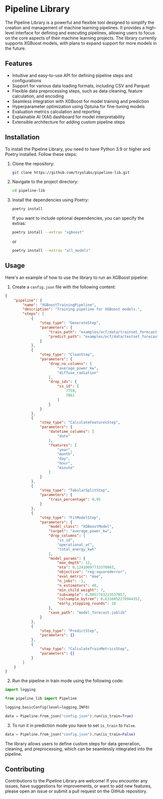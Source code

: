 # Pipeline Library

The Pipeline Library is a powerful and flexible tool designed to simplify the creation and management of machine learning pipelines. It provides a high-level interface for defining and executing pipelines, allowing users to focus on the core aspects of their machine learning projects. The library currently supports XGBoost models, with plans to expand support for more models in the future.

## Features

* Intuitive and easy-to-use API for defining pipeline steps and configurations
* Support for various data loading formats, including CSV and Parquet
* Flexible data preprocessing steps, such as data cleaning, feature calculation, and encoding
* Seamless integration with XGBoost for model training and prediction
* Hyperparameter optimization using Optuna for fine-tuning models
* Evaluation metrics calculation and reporting
* Explainable AI (XAI) dashboard for model interpretability
* Extensible architecture for adding custom pipeline steps

## Installation

To install the Pipeline Library, you need to have Python 3.9 or higher and Poetry installed. Follow these steps:

1. Clone the repository:

   ```bash
   git clone https://github.com/tryolabs/pipeline-lib.git
   ```

2. Navigate to the project directory:

    ```bash
    cd pipeline-lib
    ```

3. Install the dependencies using Poetry:

    ```bash
    poetry install
    ```

    If you want to include optional dependencies, you can specify the extras:

    ```bash
    poetry install --extras "xgboost"
    ```

    or

    ```bash
    poetry install --extras "all_models"
    ```

## Usage

Here's an example of how to use the library to run an XGBoost pipeline:

1. Create a `config.json` file with the following content:


```json
{
    "pipeline": {
        "name": "XGBoostTrainingPipeline",
        "description": "Training pipeline for XGBoost models.",
        "steps": [
            {
                "step_type": "GenerateStep",
                "parameters": {
                    "train_path": "examples/ocf/data/trainset_forecast.parquet",
                    "predict_path": "examples/ocf/data/testset_forecast.parquet"
                }
            },
            {
                "step_type": "CleanStep",
                "parameters": {
                    "drop_na_columns": [
                        "average_power_kw",
                        "diffuse_radiation"
                    ],
                    "drop_ids": {
                        "ss_id": [
                            7759,
                            7061
                        ]
                    }
                }
            },
            {
                "step_type": "CalculateFeaturesStep",
                "parameters": {
                    "datetime_columns": [
                        "date"
                    ],
                    "features": [
                        "year",
                        "month",
                        "day",
                        "hour",
                        "minute"
                    ]
                }
            },
            {
                "step_type": "TabularSplitStep",
                "parameters": {
                    "train_percentage": 0.95
                }
            },
            {
                "step_type": "FitModelStep",
                "parameters": {
                    "model_class": "XGBoostModel",
                    "target": "average_power_kw",
                    "drop_columns": [
                        "ss_id",
                        "operational_at",
                        "total_energy_kwh"
                    ],
                    "model_params": {
                        "max_depth": 12,
                        "eta": 0.12410097733370863,
                        "objective": "reg:squarederror",
                        "eval_metric": "mae",
                        "n_jobs": -1,
                        "n_estimators": 40,
                        "min_child_weight": 7,
                        "subsample": 0.8057743223537057,
                        "colsample_bytree": 0.6316852278944352,
                        "early_stopping_rounds": 10
                    },
                    "save_path": "model_forecast.joblib"
                }
            },
            {
                "step_type": "PredictStep",
                "parameters": {}
            },
            {
                "step_type": "CalculateTrainMetricsStep",
                "parameters": {}
            }
        ]
    }
}
```

2. Run the pipeline in train mode using the following code:

```python
import logging

from pipeline_lib import Pipeline

logging.basicConfig(level=logging.INFO)

data = Pipeline.from_json("config.json").run(is_train=True)
```

3. To run it in prediction mode you have to set `is_train` to `False`.

```python
data = Pipeline.from_json("config.json").run(is_train=False)
```

The library allows users to define custom steps for data generation, cleaning, and preprocessing, which can be seamlessly integrated into the pipeline.

## Contributing
Contributions to the Pipeline Library are welcome! If you encounter any issues, have suggestions for improvements, or want to add new features, please open an issue or submit a pull request on the GitHub repository.
